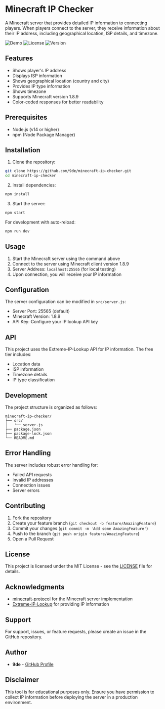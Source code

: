 # Minecraft IP Checker

A Minecraft server that provides detailed IP information to connecting players. When players connect to the server, they receive information about their IP address, including geographical location, ISP details, and timezone.

![Demo](https://img.shields.io/badge/Minecraft-1.8.9-brightgreen)
![License](https://img.shields.io/github/license/9de/minecraft-ip-checker)
![Version](https://img.shields.io/github/v/release/9de/minecraft-ip-checker)

## Features

- Shows player's IP address
- Displays ISP information
- Shows geographical location (country and city)
- Provides IP type information
- Shows timezone
- Supports Minecraft version 1.8.9
- Color-coded responses for better readability

## Prerequisites

- Node.js (v14 or higher)
- npm (Node Package Manager)

## Installation

1. Clone the repository:
```bash
git clone https://github.com/9de/minecraft-ip-checker.git
cd minecraft-ip-checker
```

2. Install dependencies:
```bash
npm install
```

3. Start the server:
```bash
npm start
```

For development with auto-reload:
```bash
npm run dev
```

## Usage

1. Start the Minecraft server using the command above
2. Connect to the server using Minecraft client version 1.8.9
3. Server Address: `localhost:25565` (for local testing)
4. Upon connection, you will receive your IP information

## Configuration

The server configuration can be modified in `src/server.js`:

- Server Port: 25565 (default)
- Minecraft Version: 1.8.9
- API Key: Configure your IP lookup API key

## API

This project uses the Extreme-IP-Lookup API for IP information. The free tier includes:

- Location data
- ISP information
- Timezone details
- IP type classification

## Development

The project structure is organized as follows:
```
minecraft-ip-checker/
├── src/
│   └── server.js
├── package.json
├── package-lock.json
└── README.md
```

## Error Handling

The server includes robust error handling for:
- Failed API requests
- Invalid IP addresses
- Connection issues
- Server errors

## Contributing

1. Fork the repository
2. Create your feature branch (`git checkout -b feature/AmazingFeature`)
3. Commit your changes (`git commit -m 'Add some AmazingFeature'`)
4. Push to the branch (`git push origin feature/AmazingFeature`)
5. Open a Pull Request

## License

This project is licensed under the MIT License - see the [LICENSE](LICENSE) file for details.

## Acknowledgments

- [minecraft-protocol](https://github.com/PrismarineJS/node-minecraft-protocol) for the Minecraft server implementation
- [Extreme-IP-Lookup](https://extreme-ip-lookup.com/) for providing IP information

## Support

For support, issues, or feature requests, please create an issue in the GitHub repository.

## Author

- **9de** - [GitHub Profile](https://github.com/9de)

## Disclaimer

This tool is for educational purposes only. Ensure you have permission to collect IP information before deploying the server in a production environment.
